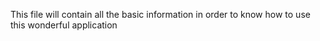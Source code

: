 This file will contain all the basic information in order to know how to use this wonderful application
